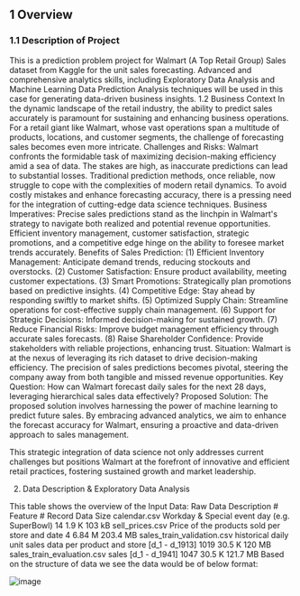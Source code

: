 ## 1	Overview
### 1.1	Description of Project
This is a prediction problem  project for Walmart (A Top Retail Group) Sales dataset from Kaggle for the unit sales forecasting. Advanced and comprehensive analytics skills, including Exploratory Data Analysis and Machine Learning Data Prediction Analysis techniques will be used in this case for generating data-driven business insights.
1.2	Business Context
In the dynamic landscape of the retail industry, the ability to predict sales accurately is paramount for sustaining and enhancing business operations. For a retail giant like Walmart, whose vast operations span a multitude of products, locations, and customer segments, the challenge of forecasting sales becomes even more intricate.
Challenges and Risks:
Walmart confronts the formidable task of maximizing decision-making efficiency amid a sea of data. The stakes are high, as inaccurate predictions can lead to substantial losses. Traditional prediction methods, once reliable, now struggle to cope with the complexities of modern retail dynamics. To avoid costly mistakes and enhance forecasting accuracy, there is a pressing need for the integration of cutting-edge data science techniques.
Business Imperatives:
Precise sales predictions stand as the linchpin in Walmart's strategy to navigate both realized and potential revenue opportunities. Efficient inventory management, customer satisfaction, strategic promotions, and a competitive edge hinge on the ability to foresee market trends accurately.
Benefits of Sales Prediction:
(1)	Efficient Inventory Management: Anticipate demand trends, reducing stockouts and overstocks.
(2)	Customer Satisfaction: Ensure product availability, meeting customer expectations.
(3)	Smart Promotions: Strategically plan promotions based on predictive insights.
(4)	Competitive Edge: Stay ahead by responding swiftly to market shifts.
(5)	Optimized Supply Chain: Streamline operations for cost-effective supply chain management.
(6)	Support for Strategic Decisions: Informed decision-making for sustained growth.
(7)	Reduce Financial Risks: Improve budget management efficiency through accurate sales forecasts.
(8)	Raise Shareholder Confidence: Provide stakeholders with reliable projections, enhancing trust.
Situation:
Walmart is at the nexus of leveraging its rich dataset to drive decision-making efficiency. The precision of sales predictions becomes pivotal, steering the company away from both tangible and missed revenue opportunities.
Key Question:
How can Walmart forecast daily sales for the next 28 days, leveraging hierarchical sales data effectively?
Proposed Solution:
The proposed solution involves harnessing the power of machine learning to predict future sales. By embracing advanced analytics, we  aim to enhance the  forecast accuracy for Walmart, ensuring a proactive and data-driven approach to sales management.

This strategic integration of data science not only addresses current challenges but positions Walmart at the forefront of innovative and efficient retail practices, fostering sustained growth and market leadership.

2. Data Description & Exploratory Data Analysis

This table shows the overview of the Input Data:
Raw Data	Description	# Feature	# Record	Data Size
calendar.csv	Workday & Special event day (e.g. SuperBowl)	14	1.9 K	103 kB 
sell_prices.csv	Price of the products sold per store and date	4	6.84 M	203.4 MB
sales_train_validation.csv	historical daily unit sales data per product and store [d_1 - d_1913]	1019	30.5 K	120 MB
sales_train_evaluation.csv	sales [d_1 - d_1941]	1047	30.5 K	121.7 MB
Based on the structure of data we see the data would be of below format:

 
![image](https://github.com/trungle14/WalmartSalesForecasting/assets/143222481/dba19599-210a-4201-b7bf-a00b4d1b48eb)
